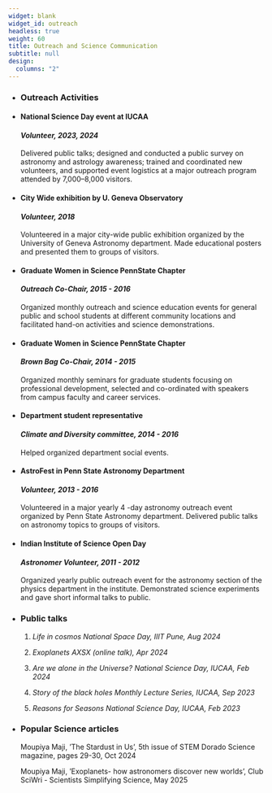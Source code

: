 ```yaml
---
widget: blank
widget_id: outreach
headless: true
weight: 60
title: Outreach and Science Communication
subtitle: null
design:
  columns: "2"
---
```


* ### Outreach Activities

* #### National Science Day event at IUCAA
  
  #### *Volunteer, 2023, 2024*
  Delivered public talks; designed and conducted a public survey on astronomy and astrology awareness; trained and coordinated new volunteers, and supported event logistics at a major outreach program attended by 7,000–8,000 visitors.

* #### City Wide exhibition by U. Geneva Observatory

  #### *Volunteer, 2018*
  Volunteered in a major city-wide public exhibition organized by the University of Geneva Astronomy
  department. Made educational posters and presented them to groups of visitors.
* #### Graduate Women in Science PennState Chapter

  #### *Outreach Co-Chair, 2015 - 2016*
  Organized monthly outreach and science education events for general public and school students at
  different community locations and facilitated hand-on activities and science demonstrations.
* #### Graduate Women in Science PennState Chapter

  #### *Brown Bag Co-Chair, 2014 - 2015*
  Organized monthly seminars for graduate students focusing on professional development, selected
  and co-ordinated with speakers from campus faculty and career services.
* #### Department student representative

  #### *Climate and Diversity committee, 2014 - 2016*
  Helped organized department social events.
* #### AstroFest in Penn State Astronomy Department

  #### *Volunteer, 2013 - 2016*
  Volunteered in a major yearly 4 -day astronomy outreach event organized by Penn State Astronomy
  department. Delivered public talks on astronomy topics to groups of visitors.
* #### Indian Institute of Science Open Day

  #### *Astronomer Volunteer, 2011 - 2012*
  Organized yearly public outreach event for the astronomy section of the physics department in the
  institute. Demonstrated science experiments and gave short informal talks to public.

* ### Public talks

  1. *Life in cosmos National Space Day, IIIT Pune,                Aug 2024*
  
  2. *Exoplanets AXSX (online talk),                               Apr 2024*
  
  3. *Are we alone in the Universe? National Science Day, IUCAA,  Feb 2024*
  
  4. *Story of the black holes Monthly Lecture Series, IUCAA,     Sep 2023*
  
  5. *Reasons for Seasons National Science Day, IUCAA,           Feb 2023*
 
* ### Popular Science articles

  Moupiya Maji, ’The Stardust in Us’, 5th issue of STEM Dorado Science magazine, pages 29-30,
Oct 2024

  Moupiya Maji, ’Exoplanets- how astronomers discover new worlds’, Club SciWri - Scientists Simplifying Science, May 2025
